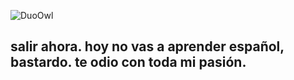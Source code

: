 ![`DuoOwl`](https://user-images.githubusercontent.com/64295233/136299310-a5e9c7eb-7df0-43cd-8696-9e3cc32a97d4.png)

## salir ahora. hoy no vas a aprender español, bastardo. te odio con toda mi pasión.
